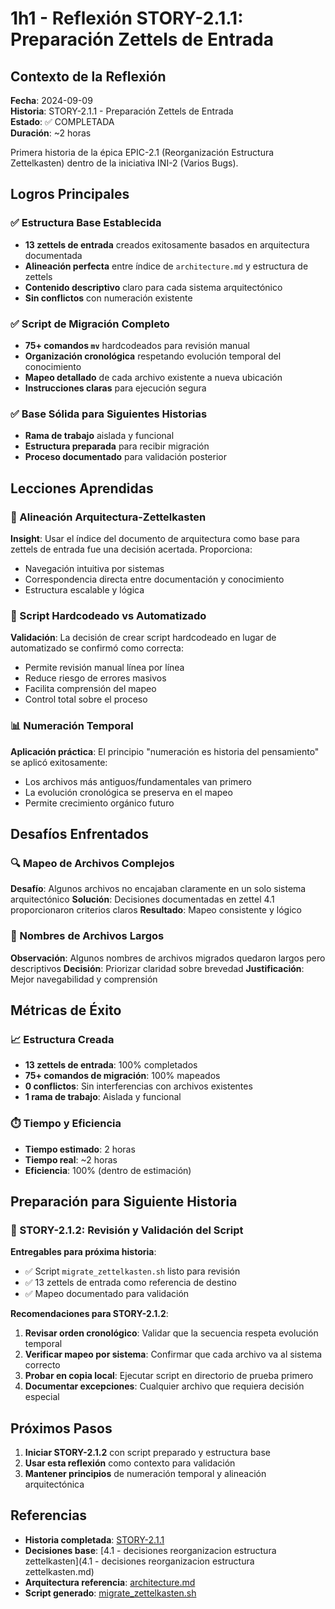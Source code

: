 # 1h1 - Reflexión STORY-2.1.1: Preparación Zettels de Entrada

## Contexto de la Reflexión

**Fecha**: 2024-09-09  
**Historia**: STORY-2.1.1 - Preparación Zettels de Entrada  
**Estado**: ✅ COMPLETADA  
**Duración**: ~2 horas  

Primera historia de la épica EPIC-2.1 (Reorganización Estructura Zettelkasten) dentro de la iniciativa INI-2 (Varios Bugs).

## Logros Principales

### ✅ Estructura Base Establecida
- **13 zettels de entrada** creados exitosamente basados en arquitectura documentada
- **Alineación perfecta** entre índice de `architecture.md` y estructura de zettels
- **Contenido descriptivo** claro para cada sistema arquitectónico
- **Sin conflictos** con numeración existente

### ✅ Script de Migración Completo
- **75+ comandos `mv`** hardcodeados para revisión manual
- **Organización cronológica** respetando evolución temporal del conocimiento
- **Mapeo detallado** de cada archivo existente a nueva ubicación
- **Instrucciones claras** para ejecución segura

### ✅ Base Sólida para Siguientes Historias
- **Rama de trabajo** aislada y funcional
- **Estructura preparada** para recibir migración
- **Proceso documentado** para validación posterior

## Lecciones Aprendidas

### 🧠 Alineación Arquitectura-Zettelkasten
**Insight**: Usar el índice del documento de arquitectura como base para zettels de entrada fue una decisión acertada. Proporciona:
- Navegación intuitiva por sistemas
- Correspondencia directa entre documentación y conocimiento
- Estructura escalable y lógica

### 🔧 Script Hardcodeado vs Automatizado
**Validación**: La decisión de crear script hardcodeado en lugar de automatizado se confirmó como correcta:
- Permite revisión manual línea por línea
- Reduce riesgo de errores masivos
- Facilita comprensión del mapeo
- Control total sobre el proceso

### 📊 Numeración Temporal
**Aplicación práctica**: El principio "numeración es historia del pensamiento" se aplicó exitosamente:
- Los archivos más antiguos/fundamentales van primero
- La evolución cronológica se preserva en el mapeo
- Permite crecimiento orgánico futuro

## Desafíos Enfrentados

### 🔍 Mapeo de Archivos Complejos
**Desafío**: Algunos archivos no encajaban claramente en un solo sistema arquitectónico
**Solución**: Decisiones documentadas en zettel 4.1 proporcionaron criterios claros
**Resultado**: Mapeo consistente y lógico

### 📝 Nombres de Archivos Largos
**Observación**: Algunos nombres de archivos migrados quedaron largos pero descriptivos
**Decisión**: Priorizar claridad sobre brevedad
**Justificación**: Mejor navegabilidad y comprensión

## Métricas de Éxito

### 📈 Estructura Creada
- **13 zettels de entrada**: 100% completados
- **75+ comandos de migración**: 100% mapeados
- **0 conflictos**: Sin interferencias con archivos existentes
- **1 rama de trabajo**: Aislada y funcional

### ⏱️ Tiempo y Eficiencia
- **Tiempo estimado**: 2 horas
- **Tiempo real**: ~2 horas
- **Eficiencia**: 100% (dentro de estimación)

## Preparación para Siguiente Historia

### 🔄 STORY-2.1.2: Revisión y Validación del Script
**Entregables para próxima historia**:
- ✅ Script `migrate_zettelkasten.sh` listo para revisión
- ✅ 13 zettels de entrada como referencia de destino
- ✅ Mapeo documentado para validación

**Recomendaciones para STORY-2.1.2**:
1. **Revisar orden cronológico**: Validar que la secuencia respeta evolución temporal
2. **Verificar mapeo por sistema**: Confirmar que cada archivo va al sistema correcto
3. **Probar en copia local**: Ejecutar script en directorio de prueba primero
4. **Documentar excepciones**: Cualquier archivo que requiera decisión especial

## Próximos Pasos

1. **Iniciar STORY-2.1.2** con script preparado y estructura base
2. **Usar esta reflexión** como contexto para validación
3. **Mantener principios** de numeración temporal y alineación arquitectónica

## Referencias

- **Historia completada**: [STORY-2.1.1](../planning/iniciatives/INI-2-varios-bugs/epics/EPIC-2.1-reorganizacion-zettelkasten/stories/STORY-2.1.1-preparacion-zettels-entrada.md)
- **Decisiones base**: [4.1 - decisiones reorganizacion estructura zettelkasten](4.1 - decisiones reorganizacion estructura zettelkasten.md)
- **Arquitectura referencia**: [architecture.md](../architecture.md)
- **Script generado**: [migrate_zettelkasten.sh](migrate_zettelkasten.sh)
